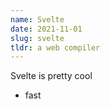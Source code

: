 ```yaml
---
name: Svelte
date: 2021-11-01
slug: svelte
tldr: a web compiler
---
```


Svelte is pretty cool

* fast